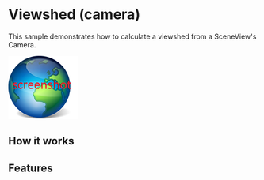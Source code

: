 # Viewshed (camera)

This sample demonstrates how to calculate a viewshed from a SceneView's Camera.

![](screenshot.png)

## How it works

## Features

